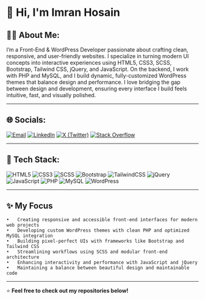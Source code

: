 # 👋 Hi, I'm Imran Hosain  

## 🧑‍💻 About Me:
I’m a Front-End & WordPress Developer passionate about crafting clean, responsive, and user-friendly websites.
I specialize in turning modern UI concepts into interactive experiences using HTML5, CSS3, SCSS, Bootstrap, Tailwind CSS, jQuery, and JavaScript.
On the backend, I work with PHP and MySQL, and I build dynamic, fully-customized WordPress themes that balance design and performance.
I love bridging the gap between design and development, ensuring every interface I build feels intuitive, fast, and visually polished.

---

## 🌐 Socials:
[![Email](https://img.shields.io/badge/Email-D14836?logo=gmail&logoColor=white)](mailto:coderimran.me@gmail.com)
[![LinkedIn](https://img.shields.io/badge/LinkedIn-0A66C2?logo=linkedin&logoColor=white)](https://linkedin.com/in/web-designer-frontend-developer)
[![X (Twitter)](https://img.shields.io/badge/Twitter-000000?logo=x&logoColor=white)](https://x.com/ImranHosain97)
[![Stack Overflow](https://img.shields.io/badge/Stack%20Overflow-F58025?logo=stackoverflow&logoColor=white)](https://stackoverflow.com/users/17320324/imran-hosain)

---

## 🧰 Tech Stack:
![HTML5](https://img.shields.io/badge/HTML5-E34F26?logo=html5&logoColor=white)
![CSS3](https://img.shields.io/badge/CSS3-1572B6?logo=css3&logoColor=white)
![SCSS](https://img.shields.io/badge/SCSS-CC6699?logo=sass&logoColor=white)
![Bootstrap](https://img.shields.io/badge/Bootstrap-7952B3?logo=bootstrap&logoColor=white)
![TailwindCSS](https://img.shields.io/badge/TailwindCSS-38B2AC?logo=tailwind-css&logoColor=white)
![jQuery](https://img.shields.io/badge/jQuery-0769AD?logo=jquery&logoColor=white)
![JavaScript](https://img.shields.io/badge/JavaScript-F7DF1E?logo=javascript&logoColor=black)
![PHP](https://img.shields.io/badge/PHP-777BB4?logo=php&logoColor=white)
![MySQL](https://img.shields.io/badge/MySQL-4479A1?logo=mysql&logoColor=white)
![WordPress](https://img.shields.io/badge/WordPress-21759B?logo=wordpress&logoColor=white)

---

## ✨ My Focus
	•	Creating responsive and accessible front-end interfaces for modern web projects
	•	Developing custom WordPress themes with clean PHP and optimized MySQL integration
	•	Building pixel-perfect UIs with frameworks like Bootstrap and Tailwind CSS
	•	Streamlining workflows using SCSS and modular front-end architecture
	•	Enhancing interactivity and performance with JavaScript and jQuery
	•	Maintaining a balance between beautiful design and maintainable code

---

⭐️ **Feel free to check out my repositories below!**
